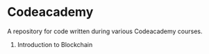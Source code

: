 # Codeacademy
A repository for code written during various Codeacademy courses.
1. Introduction to Blockchain
